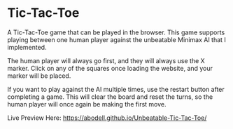 # Tic-Tac-Toe
A Tic-Tac-Toe game that can be played in the browser.  This game supports playing between one human player against the unbeatable Minimax AI that I implemented.  

The human player will always go first, and they will always use the X marker.  Click on any of the squares once loading the website, and your marker will be placed.

If you want to play against the AI multiple times, use the restart button after completing a game.  This will clear the board and reset the turns, so the human player will once again be making the first move.  

Live Preview Here: https://abodell.github.io/Unbeatable-Tic-Tac-Toe/

